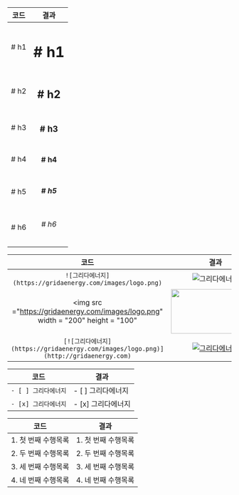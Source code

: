 |코드|결과|
|:---:|:---:|
|# h1 | <h1> # h1  |
  |# h2 | <h2> # h2  |
  |# h3 | <h3> # h3  |
  |# h4 | <h4> # h4  |
  |# h5 | <h5> # h5  |
  |# h6 | <h6> # h6  |


코드|결과
:---:|:---:
|```![그리다에너지](https://gridaenergy.com/images/logo.png)```|![그리다에너지](https://gridaenergy.com/images/logo.png)|
|<img src ="https://gridaenergy.com/images/logo.png" width = "200" height = "100"  |<img src ="https://gridaenergy.com/images/logo.png" width = "200" height = "100">
|```[![그리다에너지](https://gridaenergy.com/images/logo.png)](http://gridaenergy.com)```|[![그리다에너지](https://gridaenergy.com/images/logo.png)](http://gridaenergy.com)


|코드|결과|
|---|---|
|```- [ ] 그리다에너지```|- [ ] 그리다에너지
|```- [x] 그리다에너지```|- [x] 그리다에너지

|코드|결과|
|---|---|
|1. 첫 번째 수행목록 | 1. 첫 번째 수행목록 | 
|2. 두 번째 수행목록 | 2. 두 번째 수행목록 | 
|3. 세 번째 수행목록 | 3. 세 번째 수행목록 | 
|4. 네 번째 수행목록 | 4. 네 번째 수행목록 | 
